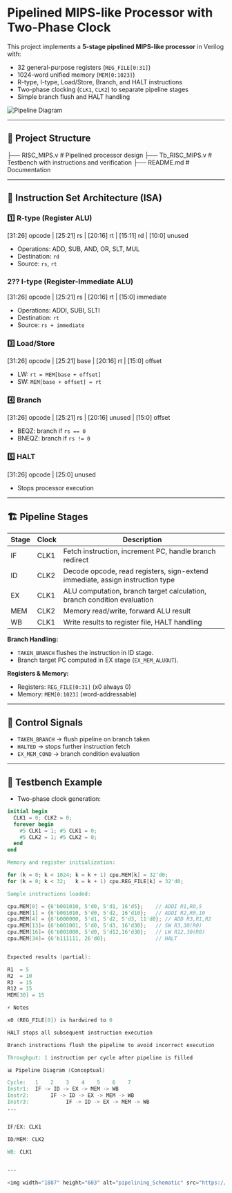 # Pipelined MIPS-like Processor with Two-Phase Clock

This project implements a **5-stage pipelined MIPS-like processor** in Verilog with:

- 32 general-purpose registers (`REG_FILE[0:31]`)  
- 1024-word unified memory (`MEM[0:1023]`)  
- R-type, I-type, Load/Store, Branch, and HALT instructions  
- Two-phase clocking (`CLK1`, `CLK2`) to separate pipeline stages  
- Simple branch flush and HALT handling


![Pipeline Diagram](44ef724e-5274-4385-bb33-32e48d0f2ad1.png)

---

## 📂 Project Structure

├── RISC_MIPS.v # Pipelined processor design
├── Tb_RISC_MIPS.v # Testbench with instructions and verification
├── README.md # Documentation


---

## 🧩 Instruction Set Architecture (ISA)

### 1️⃣ R-type (Register ALU)
[31:26] opcode | [25:21] rs | [20:16] rt | [15:11] rd | [10:0] unused

- Operations: ADD, SUB, AND, OR, SLT, MUL  
- Destination: `rd`  
- Source: `rs`, `rt`  

### 2?? I-type (Register-Immediate ALU)
[31:26] opcode | [25:21] rs | [20:16] rt | [15:0] immediate

- Operations: ADDI, SUBI, SLTI  
- Destination: `rt`  
- Source: `rs + immediate`  

### 3️⃣ Load/Store
[31:26] opcode | [25:21] base | [20:16] rt | [15:0] offset

- LW: `rt = MEM[base + offset]`  
- SW: `MEM[base + offset] = rt`  

### 4️⃣ Branch
[31:26] opcode | [25:21] rs | [20:16] unused | [15:0] offset

- BEQZ: branch if `rs == 0`  
- BNEQZ: branch if `rs != 0`  

### 5️⃣ HALT
[31:26] opcode | [25:0] unused

- Stops processor execution

---

## 🏗️ Pipeline Stages

| Stage | Clock | Description |
|-------|-------|-------------|
| IF    | CLK1  | Fetch instruction, increment PC, handle branch redirect |
| ID    | CLK2  | Decode opcode, read registers, sign-extend immediate, assign instruction type |
| EX    | CLK1  | ALU computation, branch target calculation, branch condition evaluation |
| MEM   | CLK2  | Memory read/write, forward ALU result |
| WB    | CLK1  | Write results to register file, HALT handling |

**Branch Handling:**
- `TAKEN_BRANCH` flushes the instruction in ID stage.  
- Branch target PC computed in EX stage (`EX_MEM_ALUOUT`).  

**Registers & Memory:**
- Registers: `REG_FILE[0:31]` (x0 always 0)  
- Memory: `MEM[0:1023]` (word-addressable)

---

## 🔧 Control Signals

- `TAKEN_BRANCH` → flush pipeline on branch taken  
- `HALTED` → stops further instruction fetch  
- `EX_MEM_COND` → branch condition evaluation  

---

## 🧪 Testbench Example

- Two-phase clock generation:
```verilog
initial begin
  CLK1 = 0; CLK2 = 0;
  forever begin
    #5 CLK1 = 1; #5 CLK1 = 0;
    #5 CLK2 = 1; #5 CLK2 = 0;
  end
end

Memory and register initialization:

for (k = 0; k < 1024; k = k + 1) cpu.MEM[k] = 32'd0;
for (k = 0; k < 32;   k = k + 1) cpu.REG_FILE[k] = 32'd0;

Sample instructions loaded:

cpu.MEM[0] = {6'b001010, 5'd0, 5'd1, 16'd5};    // ADDI R1,R0,5
cpu.MEM[1] = {6'b001010, 5'd0, 5'd2, 16'd10};   // ADDI R2,R0,10
cpu.MEM[4] = {6'b000000, 5'd1, 5'd2, 5'd3, 11'd0}; // ADD R3,R1,R2
cpu.MEM[13]= {6'b001001, 5'd0, 5'd3, 16'd30};   // SW R3,30(R0)
cpu.MEM[16]= {6'b001000, 5'd0, 5'd12,16'd30};   // LW R12,30(R0)
cpu.MEM[34]= {6'b111111, 26'd0};                // HALT


Expected results (partial):

R1  = 5
R2  = 10
R3  = 15
R12 = 15
MEM[30] = 15

⚡ Notes

x0 (REG_FILE[0]) is hardwired to 0

HALT stops all subsequent instruction execution

Branch instructions flush the pipeline to avoid incorrect execution

Throughput: 1 instruction per cycle after pipeline is filled

📊 Pipeline Diagram (Conceptual)

Cycle:   1    2    3    4    5    6    7
Instr1:  IF -> ID -> EX -> MEM -> WB
Instr2:       IF -> ID -> EX -> MEM -> WB
Instr3:            IF -> ID -> EX -> MEM -> WB
...


IF/EX: CLK1

ID/MEM: CLK2

WB: CLK1


---

<img width="1887" height="603" alt="pipelining_Schematic" src="https://github.com/user-attachments/assets/19744afc-4e25-43b0-bb07-a0157a7028de" />



